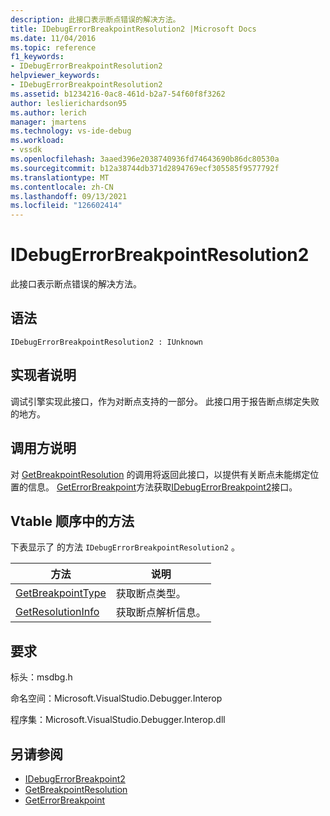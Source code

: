 ```yaml
---
description: 此接口表示断点错误的解决方法。
title: IDebugErrorBreakpointResolution2 |Microsoft Docs
ms.date: 11/04/2016
ms.topic: reference
f1_keywords:
- IDebugErrorBreakpointResolution2
helpviewer_keywords:
- IDebugErrorBreakpointResolution2
ms.assetid: b1234216-0ac8-461d-b2a7-54f60f8f3262
author: leslierichardson95
ms.author: lerich
manager: jmartens
ms.technology: vs-ide-debug
ms.workload:
- vssdk
ms.openlocfilehash: 3aaed396e2038740936fd74643690b86dc80530a
ms.sourcegitcommit: b12a38744db371d2894769ecf305585f9577792f
ms.translationtype: MT
ms.contentlocale: zh-CN
ms.lasthandoff: 09/13/2021
ms.locfileid: "126602414"
---
```

# <a name="idebugerrorbreakpointresolution2"></a>IDebugErrorBreakpointResolution2
此接口表示断点错误的解决方法。

## <a name="syntax"></a>语法

```
IDebugErrorBreakpointResolution2 : IUnknown
```

## <a name="notes-for-implementers"></a>实现者说明
 调试引擎实现此接口，作为对断点支持的一部分。 此接口用于报告断点绑定失败的地方。

## <a name="notes-for-callers"></a>调用方说明
 对 [GetBreakpointResolution](../../../extensibility/debugger/reference/idebugerrorbreakpoint2-getbreakpointresolution.md) 的调用将返回此接口，以提供有关断点未能绑定位置的信息。 [GetErrorBreakpoint](../../../extensibility/debugger/reference/idebugbreakpointerrorevent2-geterrorbreakpoint.md)方法获取[IDebugErrorBreakpoint2](../../../extensibility/debugger/reference/idebugerrorbreakpoint2.md)接口。

## <a name="methods-in-vtable-order"></a>Vtable 顺序中的方法
 下表显示了 的方法 `IDebugErrorBreakpointResolution2` 。

|方法|说明|
|------------|-----------------|
|[GetBreakpointType](../../../extensibility/debugger/reference/idebugerrorbreakpointresolution2-getbreakpointtype.md)|获取断点类型。|
|[GetResolutionInfo](../../../extensibility/debugger/reference/idebugerrorbreakpointresolution2-getresolutioninfo.md)|获取断点解析信息。|

## <a name="requirements"></a>要求
 标头：msdbg.h

 命名空间：Microsoft.VisualStudio.Debugger.Interop

 程序集：Microsoft.VisualStudio.Debugger.Interop.dll

## <a name="see-also"></a>另请参阅
- [IDebugErrorBreakpoint2](../../../extensibility/debugger/reference/idebugerrorbreakpoint2.md)
- [GetBreakpointResolution](../../../extensibility/debugger/reference/idebugerrorbreakpoint2-getbreakpointresolution.md)
- [GetErrorBreakpoint](../../../extensibility/debugger/reference/idebugbreakpointerrorevent2-geterrorbreakpoint.md)
